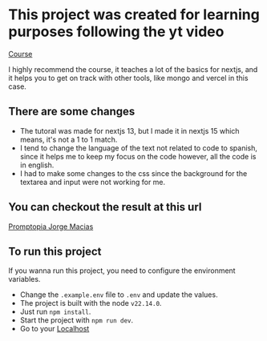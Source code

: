 # This project was created for learning purposes following the yt video
[Course](https://www.youtube.com/watch?v=wm5gMKuwSYk&t=202s)

I highly recommend the course, it teaches a lot of the basics for nextjs, and it helps you to get on track with other tools, like mongo and vercel in this case.

## There are some changes
- The tutoral was made for nextjs 13, but I made it in nextjs 15 which means, it's not a 1 to 1 match.
- I tend to change the language of the text not related to code to spanish, since it helps me to keep my focus on the code however, all the code is in english.
- I had to make some changes to the css since the background for the textarea and input were not working for me.

## You can checkout the result at this url
[Promptopia Jorge Macias](https://promptopia-jsxkf3y2r-jorgemaciaspinas-projects.vercel.app/)

## To run this project
If you wanna run this project, you need to configure the environment variables.
- Change the `.example.env` file to `.env` and update the values.
- The project is built with the node `v22.14.0`.
- Just run `npm install`.
- Start the project with `npm run dev`.
- Go to your [Localhost](http://localhost:3000)